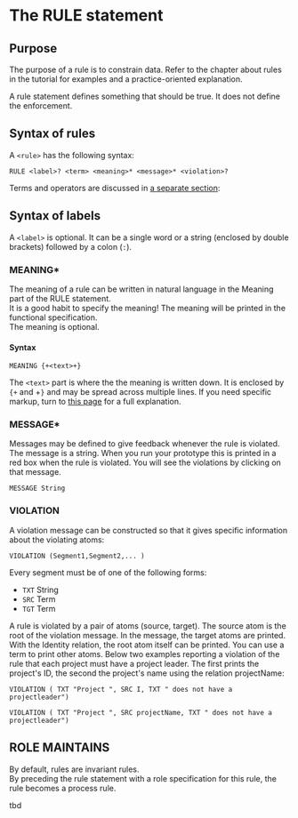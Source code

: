 # The RULE statement

## Purpose

The purpose of a rule is to constrain data. Refer to the chapter about rules in the tutorial for examples and a practice-oriented explanation.

A rule statement defines something that should be true. It does not define the enforcement.

## Syntax of rules

A `<rule>` has the following syntax:

```text
RULE <label>? <term> <meaning>* <message>* <violation>?
```

Terms and operators are discussed in [a separate section](terms/):

## Syntax of labels

A `<label>` is optional. It can be a single word or a string \(enclosed by double brackets\) followed by a colon \(`:`\).

### MEANING\*

The meaning of a rule can be written in natural language in the Meaning part of the RULE statement.  
It is a good habit to specify the meaning! The meaning will be printed in the functional specification.  
The meaning is optional.

#### Syntax

```text
MEANING {+<text>+}
```

The `<text>` part is where the the meaning is written down. It is enclosed by `{+` and  +`}` and may be spread across multiple lines. If you need specific markup, turn to [this page](meaning-statements.md) for a full explanation.

### MESSAGE\*

Messages may be defined to give feedback whenever the rule is violated. The message is a string. When you run your prototype this is printed in a red box when the rule is violated. You will see the violations by clicking on that message.

```text
MESSAGE String
```

### VIOLATION

A violation message can be constructed so that it gives specific information about the violating atoms:

```text
VIOLATION (Segment1,Segment2,... )
```

Every segment must be of one of the following forms:

* `TXT` String
* `SRC` Term
* `TGT` Term

A rule is violated by a pair of atoms \(source, target\). The source atom is the root of the violation message. In the message, the target atoms are printed. With the Identity relation, the root atom itself can be printed. You can use a term to print other atoms. Below two examples reporting a violation of the rule that each project must have a project leader. The first prints the project's ID, the second the project's name using the relation projectName:

`VIOLATION ( TXT "Project ", SRC I, TXT " does not have a projectleader")`

`VIOLATION ( TXT "Project ", SRC projectName, TXT " does not have a projectleader")`

## ROLE MAINTAINS

By default, rules are invariant rules.  
By preceding the rule statement with a role specification for this rule, the rule becomes a process rule.

tbd

